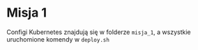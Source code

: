 # Misja 1

Configi Kubernetes znajdują się w folderze `misja_1`, a wszystkie uruchomione komendy w `deploy.sh`

